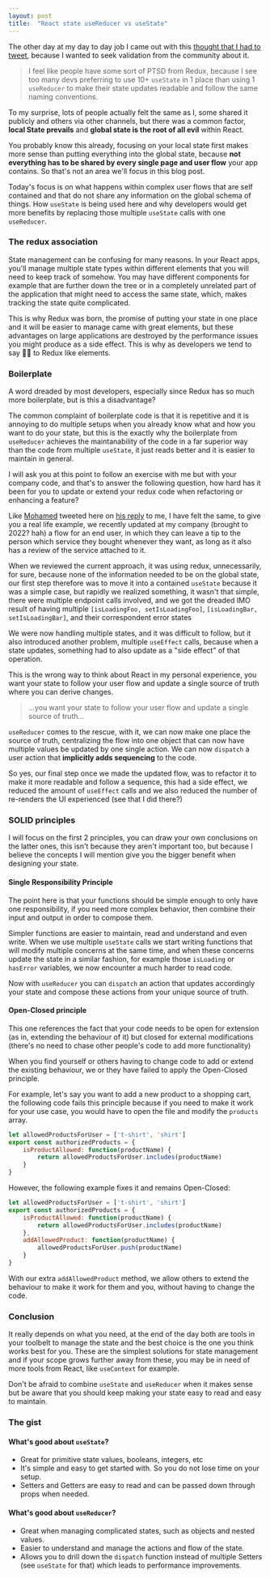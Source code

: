 ```yaml
---
layout: post
title:  "React state useReducer vs useState"
---
```


The other day at my day to day job I came out with this [thought that I had to tweet](https://twitter.com/Castrolem/status/1559920744112463874), because I wanted to seek validation from the community about it.

> I feel like people have some sort of PTSD from Redux, because I see too many devs preferring to use 10+ `useState` in 1 place than using 1 `useReducer` to make their state updates readable and follow the same naming conventions.

To my surprise, lots of people actually felt the same as I, some shared it publicly and others via other channels, but there was a common factor, **local State prevails** and **global state is the root of all evil** within React.

You probably know this already, focusing on your local state first makes more sense than putting everything into the global state, because **not everything has to be shared by every single page and user flow** your app contains. So that's not an area we'll focus in this blog post.

Today's focus is on what happens within complex user flows that are self contained and that do not share any information on the global schema of things. How `useState` is being used here and why developers would get more benefits by replacing those multiple `useState` calls with one `useReducer`.

### The redux association
State management can be confusing for many reasons. In your React apps, you'll manage multiple state types within different elements that you will need to keep track of somehow. You may have different components for example that are further down the tree or in a completely unrelated part of the application that might need to access the same state, which, makes tracking the state quite complicated.

This is why Redux was born, the promise of putting your state in one place and it will be easier to manage came with great elements, but these advantages on large applications are destroyed by the performance issues you might produce as a side effect. This is why as developers we tend to say 🙅‍♂️ to Redux like elements.

### Boilerplate
A word dreaded by most developers, especially since Redux has so much more boilerplate, but is this a disadvantage?

The common complaint of boilerplate code is that it is repetitive and it is annoying to do multiple setups when you already know what and how you want to do your state, but this is the exactly why the boilerplate from `useReducer` achieves the maintanability of the code in a far superior way than the code from multiple `useState`, it just reads better and it is easier to maintain in general.

I will ask you at this point to follow an exercise with me but with your company code, and that's to answer the following question, how hard has it been for you to update or extend your redux code when refactoring or enhancing a feature?

Like [Mohamed](https://gharsallah.com) tweeted here on [his reply](https://twitter.com/mo_gharsallah/status/1559987593445621766) to me, I have felt the same, to give you a real life example, we recently updated at my company (brought to 2022? hah) a flow for an end user, in which they can leave a tip to the person which service they bought whenever they want, as long as it also has a review of the service attached to it.

When we reviewed the current approach, it was using redux, unnecessarily, for sure, because none of the information needed to be on the global state, our first step therefore was to move it into a contained `useState` because it was a simple case, but rapidly we realized something, it wasn't that simple, there were multiple endpoint calls involved, and we got the dreaded IMO result of having multiple `[isLoadingFoo, setIsLoadingFoo]`, `[isLoadingBar, setIsLoadingBar]`, and their correspondent error states

We were now handling multiple states, and it was difficult to follow, but it also introduced another problem, multiple `useEffect` calls, because when a state updates, something had to also update as a "side effect" of that operation.

This is the wrong way to think about React in my personal experience, you want your state to follow your user flow and update a single source of truth where you can derive changes.

> ...you want your state to follow your user flow and update a single source of truth...

`useReducer` comes to the rescue, with it, we can now make one place the source of truth, centralizing the flow into one object that can now have multiple values be updated by one single action. We can now `dispatch`  a user action that **implicitly adds sequencing** to the code.

So yes, our final step once we made the updated flow, was to refactor it to make it more readable and follow a sequence, this had a side effect, we reduced the amount of `useEffect` calls and we also reduced the number of re-renders the UI experienced (see that I did there?)

### SOLID principles
I will focus on the first 2 principles, you can draw your own conclusions on the latter ones, this isn't because they aren't important too, but because I believe the concepts I will mention give you the bigger benefit when designing your state.

#### Single Responsibility Principle
The point here is that your functions should be simple enough to only have one responsibility, if you need more complex behavior, then combine their input and output in order to compose them.

Simpler functions are easier to maintain, read and understand and even write. When we use multiple `useState` calls we start writing functions that will modify multiple concerns at the same time, and when these concerns update the state in a similar fashion, for example those `isLoading` or `hasError` variables, we now encounter a much harder to read code.

Now with `useReducer` you can `dispatch` an action that updates accordingly your state and compose these actions from your unique source of truth.

####  Open-Closed principle
This one references the fact that your code needs to be open for extension (as in, extending the behaviour of it) but closed for external modifications (there's no need to chase other people's code to add more functionality)

When you find yourself or others having to change code to add or extend the existing behaviour, we or they have failed to apply the Open-Closed principle.

For example, let's say you want to add a new product to a shopping cart, the following code fails this principle because if you need to make it work for your use case, you would have to open the file and modify the `products` array.

```js
let allowedProductsForUser = ['t-shirt', 'shirt']
export const authorizedProducts = {
	isProductAllowed: function(productName) {
		return allowedProductsForUser.includes(productName)
	}
}
```

However, the following example fixes it and remains Open-Closed:
```js
let allowedProductsForUser = ['t-shirt', 'shirt']
export const authorizedProducts = {
	isProductAllowed: function(productName) {
		return allowedProductsForUser.includes(productName)
	},
	addAllowedProduct: function(productName) {
		allowedProductsForUser.push(productName)
	}
}
```

With our extra `addAllowedProduct` method, we allow others to extend the behaviour to make it work for them and you, without having to change the code.

### Conclusion
It really depends on what you need, at the end of the day both are tools in your toolbelt to manage the state and the best choice is the one you think works best for you. These are the simplest solutions for state management and if your scope grows further away from these, you may be in need of more tools from React, like `useContext` for example.

Don't be afraid to combine `useState` and `useReducer` when it makes sense but be aware that you should keep making your state easy to read and easy to maintain.

### The gist
#### What's good about `useState`?
* Great for primitive state values, booleans, integers, etc
* It's simple and easy to get started with. So you do not lose time on your setup.
* Setters and Getters are easy to read and can be passed down through props when needed.

#### What's good about `useReducer`?
* Great when managing complicated states, such as objects and nested values.
* Easier to understand and manage the actions and flow of the state.
* Allows you to drill down the `dispatch` function instead of multiple Setters (see `useState` for that) which leads to performance improvements.
